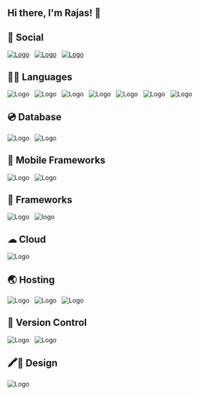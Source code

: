 ## Hi there, I'm Rajas! 👋



## 🧑 Social

[![Logo](https://img.shields.io/badge/LinkedIn-0077B5?style=for-the-badge&logo=linkedin&logoColor=white)](https://linkedin.com/in/rajas-joshi-015a08193) &nbsp; [![Logo](https://img.shields.io/badge/GitHub-100000?style=for-the-badge&logo=github&logoColor=white)](https://github.com/rajasjoshii) &nbsp; [![Logo](https://img.shields.io/badge/Gmail-D14836?style=for-the-badge&logo=gmail&logoColor=white)]((mailto:rajasj6@gmail.com))


## 👩‍💻 Languages

![Logo](https://img.shields.io/badge/C-00599C?style=for-the-badge&logo=c&logoColor=white) &nbsp; ![Logo](https://img.shields.io/badge/C%2B%2B-00599C?style=for-the-badge&logo=c%2B%2B&logoColor=white) &nbsp; ![Logo](https://img.shields.io/badge/Java-ED8B00?style=for-the-badge&logo=java&logoColor=white) &nbsp; ![Logo](https://img.shields.io/badge/Dart-0175C2?style=for-the-badge&logo=dart&logoColor=white) &nbsp; ![Logo](https://img.shields.io/badge/HTML5-E34F26?style=for-the-badge&logo=html5&logoColor=white) &nbsp; ![Logo](https://img.shields.io/badge/CSS-239120?&style=for-the-badge&logo=css3&logoColor=white) &nbsp; ![Logo](https://img.shields.io/badge/JavaScript-F7DF1E?style=for-the-badge&logo=javascript&logoColor=black)



## 💿 Database

![Logo](https://img.shields.io/badge/MySQL-00000F?style=for-the-badge&logo=mysql&logoColor=white) &nbsp; ![Logo](https://img.shields.io/badge/MongoDB-4EA94B?style=for-the-badge&logo=mongodb&logoColor=white) &nbsp; 




## 📱 Mobile Frameworks

![Logo](https://img.shields.io/badge/Flutter-02569B?style=for-the-badge&logo=flutter&logoColor=white) &nbsp; ![Logo](https://img.shields.io/badge/Cordova-35434F?style=for-the-badge&logo=apache-cordova&logoColor=E8E8E8)




## 🚀 Frameworks

![Logo](https://img.shields.io/badge/spring-%236DB33F.svg?style=for-the-badge&logo=spring&logoColor=white) &nbsp; ![logo](https://img.shields.io/badge/Node.js-43853D?style=for-the-badge&logo=node-dot-js&logoColor=white)




## ☁ Cloud

![Logo](https://img.shields.io/badge/Google_Cloud-4285F4?style=for-the-badge&logo=google-cloud&logoColor=white)




## 🌏 Hosting

![Logo](https://img.shields.io/badge/firebase-%23039BE5.svg?style=for-the-badge&logo=firebase) &nbsp; ![Logo](https://img.shields.io/badge/GoogleCloud-%234285F4.svg?style=for-the-badge&logo=google-cloud&logoColor=white) &nbsp; ![Logo](https://img.shields.io/badge/heroku-%23430098.svg?style=for-the-badge&logo=heroku&logoColor=white)




## 🔱 Version Control

![Logo](https://img.shields.io/badge/git-%23F05033.svg?style=for-the-badge&logo=git&logoColor=white) &nbsp; ![Logo](https://img.shields.io/badge/github-%23121011.svg?style=for-the-badge&logo=github&logoColor=white)



## 🖍📐 Design

![Logo](https://img.shields.io/badge/Figma-F24E1E?style=for-the-badge&logo=figma&logoColor=white)

